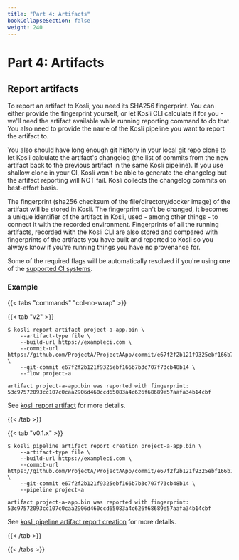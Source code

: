```yaml
---
title: "Part 4: Artifacts"
bookCollapseSection: false
weight: 240
---
```

# Part 4: Artifacts

## Report artifacts

To report an artifact to Kosli, you need its SHA256 fingerprint. You can either provide the fingerprint yourself, or let Kosli CLI calculate it for you - we'll need the artifact available while running reporting command to do that. 
You also need to provide the name of the Kosli pipeline you want to report the artifact to.

You also should have long enough git history in your local git repo clone to let Kosli calculate the artifact's changelog (the list of commits from the new artifact back to the previous artifact in the same Kosli pipeline).
If you use shallow clone in your CI, Kosli won't be able to generate the changelog but the artifact reporting will NOT fail. Kosli collects the changelog commits on best-effort basis.

The fingerprint (sha256 checksum of the file/directory/docker image) of the artifact will be stored in Kosli. The fingerprint can't be changed, it becomes a unique identifier of the artifact in Kosli, used - among other things - to connect it with the recorded environment. Fingerprints of all the running artifacts, recorded with the Kosli CLI are also stored and compared with fingerprints of the artifacts you have built and reported to Kosli so you always know if you're running things you have no provenance for. 

Some of the required flags will be automatically resolved if you're using one of the [supported CI systems](/integrations/ci_cd/).

### Example 

{{< tabs "commands" "col-no-wrap" >}}

{{< tab "v2" >}}
```
$ kosli report artifact project-a-app.bin \
	--artifact-type file \
	--build-url https://exampleci.com \
	--commit-url https://github.com/ProjectA/ProjectAApp/commit/e67f2f2b121f9325ebf166b7b3c707f73cb48b14 \
	--git-commit e67f2f2b121f9325ebf166b7b3c707f73cb48b14 \
	--flow project-a 

artifact project-a-app.bin was reported with fingerprint: 53c97572093cc107c0caa2906d460ccd65083a4c626f68689e57aafa34b14cbf
```
See [kosli report artifact](/client_reference/kosli_report_artifact/) for more details. 

{{< /tab >}}

{{< tab "v0.1.x" >}}
```
$ kosli pipeline artifact report creation project-a-app.bin \
	--artifact-type file \
	--build-url https://exampleci.com \
	--commit-url https://github.com/ProjectA/ProjectAApp/commit/e67f2f2b121f9325ebf166b7b3c707f73cb48b14 \
	--git-commit e67f2f2b121f9325ebf166b7b3c707f73cb48b14 \
	--pipeline project-a 

artifact project-a-app.bin was reported with fingerprint: 53c97572093cc107c0caa2906d460ccd65083a4c626f68689e57aafa34b14cbf
```
See [kosli pipeline artifact report creation](/legacy_ref/v0.1.35/kosli_pipeline_artifact_report_creation/) for more details. 

{{< /tab >}}

{{< /tabs >}}



